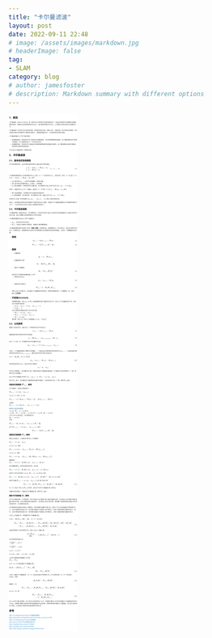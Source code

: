 ```yaml
---
title: "卡尔曼滤波"
layout: post
date: 2022-09-11 22:48
# image: /assets/images/markdown.jpg
# headerImage: false
tag:
- SLAM
category: blog
# author: jamesfoster
# description: Markdown summary with different options
---
```


![Markdowm Image](https://raw.githubusercontent.com/yang-yang-o-o/yang-yang-o-o.github.io/main/assets/images/2016-02-24-kalman.png)